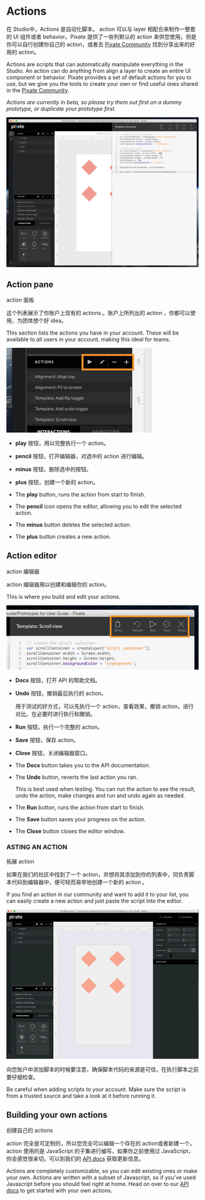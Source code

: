 # Actions

在 Studio中，Actions 是自动化脚本。 action 可以与 layer 相配合来制作一整套的 UI 组件或者 behavior。Pixate 提供了一些列默认的 action 来供您使用。但是你可以自行创建你自己的 action，或者去 [Pixate Community](htp://community.pixate.com/c/actions) 找到分享出来的好用的 action。

Actions are scripts that can automatically manipulate everything in the Studio. An action can do anything from align a layer to create an entire UI component or behavior. Pixate provides a set of default actions for you to use, but we give you the tools to create your own or find useful ones shared in the [Pixate Community](http://community.pixate.com/c/actions).

*Actions are currently in beta, so please try them out first on a dummy prototype, or duplicate your prototype first*.

![](images/actions1.png)

## Action pane

action 面板

这个列表展示了你账户上现有的 actions 。账户上所列出的 action ，你都可以使用，为团体想个好 idea。

This section lists the actions you have in your account. These will be available to all users in your account, making this ideal for teams.

![](images/actions2.png)  

- **play** 按钮，用以完整执行一个 action。

- **pencil** 按钮，打开编辑器，对选中的 action 进行编辑。

- **minus** 按钮，删除选中的按钮。

- **plus** 按钮，创建一个新的 action。

* The **play** button, runs the action from start to finish.

* The **pencil** icon opens the editor, allowing you to edit the selected action.

* The **minus** button deletes the selected action.

* The **plus** button creates a new action.

## Action editor

action 编辑器

action 编辑器用以创建和编辑你的 action。

This is where you build and edit your actions.

![](images/actions3.png)  

- **Docs** 按钮，打开 API 的帮助文档。

- **Undo** 按钮，撤销最后执行的 action。

    用于测试的好方式，可以先执行一个 action，查看效果，撤销 action，进行对比。在必要时进行执行和撤销。

- **Run** 按钮，执行一个完整的 action。

- **Save** 按钮，保存 action。

- **Close** 按钮，关闭编辑器窗口。

* The **Docs** button takes you to the API documentation.

* The **Undo** button, reverts the last action you ran.
 
    This is best used when testing. You can run the action to see the result, undo the action, make changes and run and undo again as needed.

* The **Run** button, runs the action from start to finish.

* The **Save** button saves your progress on the action.

* The **Close** button closes the editor window.

### ASTING AN ACTION

拓展 action

如果在我们的社区中找到了一个 action，并想将其添加到你的列表中，同负责脚本代码到编辑器中，便可轻而易举地创建一个新的 action 。

If you find an action in our community and want to add it to your list, you can easily create a new action and just paste the script into the editor.

![](images/actions4.gif)

向您账户中添加脚本的时候要注意，确保脚本代码的来源是可信，在执行脚本之前要仔细检查。

Be careful when adding scripts to your account. Make sure the script is from a trusted source and take a look at it before running it.

## Building your own actions

创建自己的 actions

action 完全是可定制的，所以您完全可以编辑一个存在的 action或者新建一个。action 使用的是 JavaScript 的子集进行编写，如果你之前使用过 JavaScript，你会感觉很亲切。可以到我们的 [API docs](http://www.pixate.com/docs/actions/#introduction) 获取更新信息。

Actions are completely customizable, so you can edit existing ones or make your own. Actions are written with a subset of Javascript, so if you've used Javascript before you should feel right at home. Head on over to our [API docs](http://www.pixate.com/docs/actions/#introduction) to get started with your own actions.
